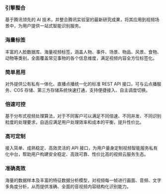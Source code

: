 ### 引擎整合

基于腾讯领先的 AI 技术，并整合腾讯实验室的最新研究成果，将其应用到视频场景中，为用户提供一站式智能识别服务。

### 海量标签

丰富的人脸数据库、海量视频标签，涵盖人物、事件、场景、物品、风景、食物、动物等类别，全面覆盖常见事物的各个信息维度，满足视频内容全方位标签化。

### 简单易用

对外提供公有私有一体化、直播点播统一化的标准 REST API 接口，可与云点播服务、COS 存储、第三方存储系统快速打通，支持便捷接入、自主调度切换。

### 倍速可控

基于分布式视频处理算法，对于不同客户可以满足不同倍速、不同并发、不同识别粒度的处理要求，自适应满足用户处理效率和成本的平衡，提升性价比。

### 高可定制

接入简单、成熟稳定、高效灵活的 API 接口，为用户量身定制视频智能服务私有化中台，帮助用户构建安全稳定、高效可靠、性价比高的视频云服务生态。

### 准确高效

海量的数据样本及丰富的特征数据分析模型，对视频每一帧进行画面、音频、文字多角度分析，从而提供准确、全面的音视频内容结构化识别能力。

 
